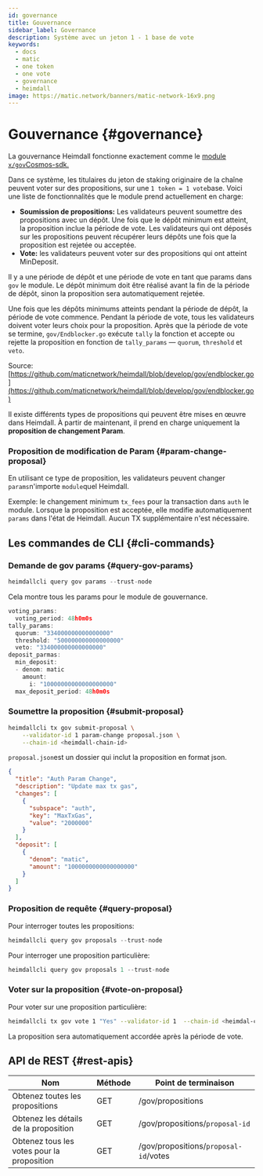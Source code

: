 ```yaml
---
id: governance
title: Gouvernance
sidebar_label: Governance
description: Système avec un jeton 1 - 1 base de vote
keywords:
  - docs
  - matic
  - one token
  - one vote
  - governance
  - heimdall
image: https://matic.network/banners/matic-network-16x9.png
---
```


# Gouvernance {#governance}

La gouvernance Heimdall fonctionne exactement comme le [module `x/gov`Cosmos-sdk.](https://docs.cosmos.network/master/modules/gov/)

Dans ce système, les titulaires du jeton de staking originaire de la chaîne peuvent voter sur des propositions, sur une `1 token = 1 vote`base. Voici une liste de fonctionnalités que le module prend actuellement en charge:

- **Soumission de propositions:** Les validateurs peuvent soumettre des propositions avec un dépôt. Une fois que le dépôt minimum est atteint, la proposition inclue la période de vote. Les validateurs qui ont déposés sur les propositions peuvent récupérer leurs dépôts une fois que la proposition est rejetée ou acceptée.
- **Vote:** les validateurs peuvent voter sur des propositions qui ont atteint MinDeposit.

Il y a une période de dépôt et une période de vote en tant que params dans `gov` le module. Le dépôt minimum doit être réalisé avant la fin de la période de dépôt, sinon la proposition sera automatiquement rejetée.

Une fois que les dépôts minimums atteints pendant la période de dépôt, la période de vote commence. Pendant la période de vote, tous les validateurs doivent voter leurs choix pour la proposition. Après que la période de vote se termine, `gov/Endblocker.go` exécute `tally` la fonction et accepte ou rejette la proposition en fonction de `tally_params` — `quorum`, `threshold` et `veto`.

Source: [https://github.com/maticnetwork/heimdall/blob/develop/gov/endblocker.go](https://github.com/maticnetwork/heimdall/blob/develop/gov/endblocker.go)   

Il existe différents types de propositions qui peuvent être mises en œuvre dans Heimdall. À partir de maintenant, il prend en charge uniquement la **proposition de changement Param**.

### Proposition de modification de Param {#param-change-proposal}

En utilisant ce type de proposition, les validateurs peuvent changer `params`n'importe `module`quel Heimdall.

Exemple: le changement minimum `tx_fees` pour la transaction dans `auth` le module. Lorsque la proposition est acceptée, elle modifie automatiquement `params` dans l'état de Heimdall. Aucun TX supplémentaire n'est nécessaire.

## Les commandes de CLI {#cli-commands}

### Demande de gov params {#query-gov-params}

```go
heimdallcli query gov params --trust-node
```

Cela montre tous les params pour le module de gouvernance.

```go
voting_params:
  voting_period: 48h0m0s
tally_params:
  quorum: "334000000000000000"
  threshold: "500000000000000000"
  veto: "334000000000000000"
deposit_parmas:
  min_deposit:
  - denom: matic
    amount:
      i: "10000000000000000000"
  max_deposit_period: 48h0m0s
```

### Soumettre la proposition {#submit-proposal}

```bash
heimdallcli tx gov submit-proposal \
	--validator-id 1 param-change proposal.json \
	--chain-id <heimdall-chain-id>
```

`proposal.json`est un dossier qui inclut la proposition en format json.

```json
{
  "title": "Auth Param Change",
  "description": "Update max tx gas",
  "changes": [
    {
      "subspace": "auth",
      "key": "MaxTxGas",
      "value": "2000000"
    }
  ],
  "deposit": [
    {
      "denom": "matic",
      "amount": "1000000000000000000"
    }
  ]
}
```

### Proposition de requête {#query-proposal}

Pour interroger toutes les propositions:

```go
heimdallcli query gov proposals --trust-node
```

Pour interroger une proposition particulière:

```go
heimdallcli query gov proposals 1 --trust-node
```

### Voter sur la proposition {#vote-on-proposal}

Pour voter sur une proposition particulière:

```bash
heimdallcli tx gov vote 1 "Yes" --validator-id 1  --chain-id <heimdal-chain-id>
```

La proposition sera automatiquement accordée après la période de vote.

## API de REST {#rest-apis}

| Nom | Méthode | Point de terminaison |
|----------------------|------|------------------|
| Obtenez toutes les propositions | GET | /gov/propositions |
| Obtenez les détails de la proposition | GET | /gov/propositions/`proposal-id` |
| Obtenez tous les votes pour la proposition | GET | /gov/propositions/`proposal-id`/votes |
